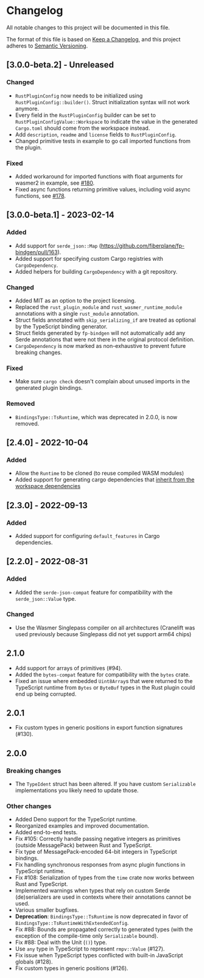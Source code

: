 # Changelog

All notable changes to this project will be documented in this file.

The format of this file is based on
[Keep a Changelog](https://keepachangelog.com/en/1.0.0/), and this project
adheres to [Semantic Versioning](https://semver.org/spec/v2.0.0.html).

## [3.0.0-beta.2] - Unreleased

### Changed

- `RustPluginConfig` now needs to be initialized using `RustPluginConfig::builder()`. Struct
  initialization syntax will not work anymore.
- Every field in the `RustPluginConfig` builder can be set to `RustPluginConfigValue::Workspace`
  to indicate the value in the generated `Cargo.toml` should come from the workspace instead.
- Add `description`, `readme` and `license` fields to `RustPluginConfig`.
- Changed primitive tests in example to go call imported functions from the plugin.

### Fixed

- Added workaround for imported functions with float arguments for wasmer2 in example,
  see [#180](https://github.com/fiberplane/fp-bindgen/issues/180).
- Fixed async functions returning primitive values, including void async functions,
  see [#178](https://github.com/fiberplane/fp-bindgen/issues/178).

## [3.0.0-beta.1] - 2023-02-14

### Added

- Add support for `serde_json::Map`
  (https://github.com/fiberplane/fp-bindgen/pull/163).
- Added support for specifying custom Cargo registries with `CargoDependency`.
- Added helpers for building `CargoDependency` with a git repository.

### Changed

- Added MIT as an option to the project licensing.
- Replaced the `rust_plugin_module` and `rust_wasmer_runtime_module` annotations
  with a single `rust_module` annotation.
- Struct fields annotated with `skip_serializing_if` are treated as optional by
  the TypeScript binding generator.
- Struct fields generated by `fp-bindgen` will not automatically add any Serde
  annotations that were not there in the original protocol definition.
- `CargoDependency` is now marked as non-exhaustive to prevent future breaking
  changes.

### Fixed

- Make sure `cargo check` doesn't complain about unused imports in the generated
  plugin bindings.

### Removed

- `BindingsType::TsRuntime`, which was deprecated in 2.0.0, is now removed.

## [2.4.0] - 2022-10-04

### Added

- Allow the `Runtime` to be cloned (to reuse compiled WASM modules)
- Added support for generating cargo dependencies that
  [inherit from the workspace dependencies](https://doc.rust-lang.org/cargo/reference/specifying-dependencies.html#inheriting-a-dependency-from-a-workspace)

## [2.3.0] - 2022-09-13

### Added

- Added support for configuring `default_features` in Cargo dependencies.

## [2.2.0] - 2022-08-31

### Added

- Added the `serde-json-compat` feature for compatibility with the
  `serde_json::Value` type.

### Changed

- Use the Wasmer Singlepass compiler on all architectures (Cranelift was used
  previously because Singlepass did not yet support arm64 chips)

## 2.1.0

- Add support for arrays of primitives (#94).
- Added the `bytes-compat` feature for compatibility with the `bytes` crate.
- Fixed an issue where embedded `Uint8Array`s that were returned to the
  TypeScript runtime from `Bytes` or `ByteBuf` types in the Rust plugin could
  end up being corrupted.

## 2.0.1

- Fix custom types in generic positions in export function signatures (#130).

## 2.0.0

### Breaking changes

- The `TypeIdent` struct has been altered. If you have custom `Serializable`
  implementations you likely need to update those.

### Other changes

- Added Deno support for the TypeScript runtime.
- Reorganized examples and improved documentation.
- Added end-to-end tests.
- Fix #105: Correctly handle passing negative integers as primitives (outside
  MessagePack) between Rust and TypeScript.
- Fix type of MessagePack-encoded 64-bit integers in TypeScript bindings.
- Fix handling synchronous responses from async plugin functions in TypeScript
  runtime.
- Fix #108: Serialization of types from the `time` crate now works between Rust
  and TypeScript.
- Implemented warnings when types that rely on custom Serde (de)serializers are
  used in contexts where their annotations cannot be used.
- Various smaller bugfixes.
- **Deprecation**: `BindingsType::TsRuntime` is now deprecated in favor of
  `BindingsType::TsRuntimeWithExtendedConfig`.
- Fix #88: Bounds are propagated correctly to generated types (with the
  exception of the compile-time only `Serializable` bound).
- Fix #88: Deal with the Unit (`()`) type.
- Use `any` type in TypeScript to represent `rmpv::Value` (#127).
- Fix issue when TypeScript types conflicted with built-in JavaScript globals
  (#128).
- Fix custom types in generic positions (#126).
